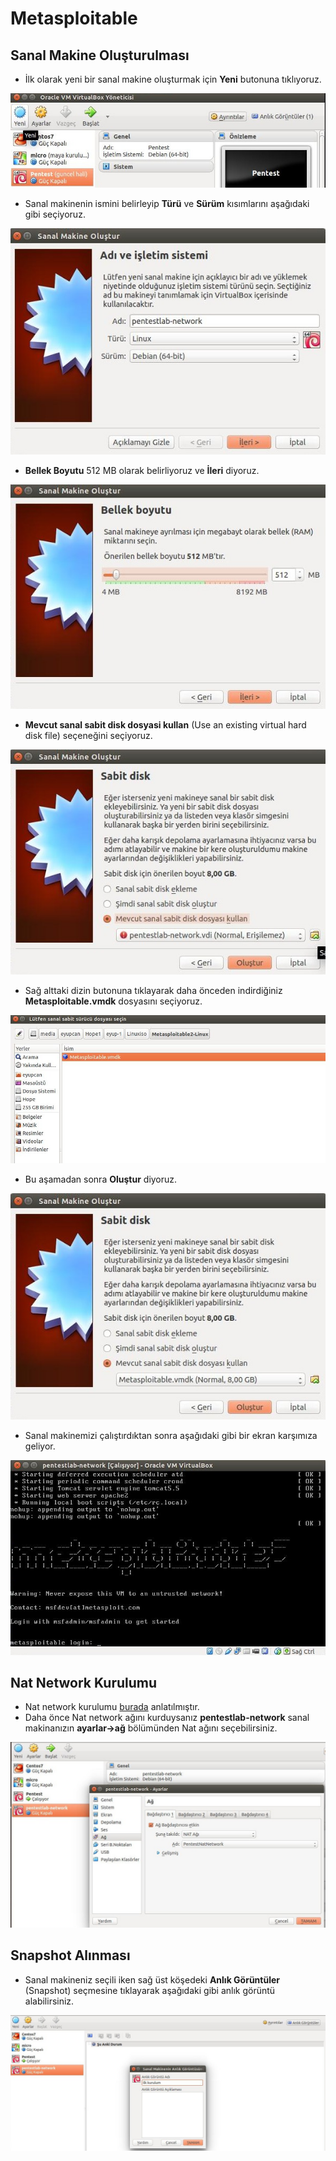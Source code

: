 # Metasploitable

## Sanal Makine Oluşturulması

- İlk olarak yeni bir sanal makine oluşturmak için **Yeni** butonuna tıklıyoruz.

![0](images/Metasploitable/0.jpg)

- Sanal makinenin ismini belirleyip **Türü** ve **Sürüm** kısımlarını aşağıdaki gibi seçiyoruz.

![1](images/Metasploitable/1.jpg)

- **Bellek Boyutu** 512 MB olarak belirliyoruz ve **İleri** diyoruz.

![2](images/Metasploitable/2.jpg)

- **Mevcut sanal sabit disk dosyasi kullan** (Use an existing virtual hard disk file) seçeneğini seçiyoruz.

![3](images/Metasploitable/3.jpg)

- Sağ alttaki dizin butonuna tıklayarak daha önceden indirdiğiniz **Metasploitable.vmdk** dosyasını seçiyoruz.

![4](images/Metasploitable/4.jpg)

- Bu aşamadan sonra **Oluştur** diyoruz.

![5](images/Metasploitable/5.jpg)

- Sanal makinemizi çalıştırdıktan sonra aşağıdaki gibi bir ekran karşımıza geliyor.

![6](images/Metasploitable/7.jpg)

## Nat Network Kurulumu

- Nat network kurulumu [burada][1] anlatılmıştır.
- Daha önce Nat network ağını kurduysanız **pentestlab-network** sanal makinanızın **ayarlar->ağ** bölümünden Nat ağını seçebilirsiniz.

![7](images/Metasploitable/8.jpg)

## Snapshot Alınması

- Sanal makineniz seçili iken sağ üst köşedeki **Anlık Görüntüler** (Snapshot) seçmesine tıklayarak aşağıdaki gibi anlık görüntü alabilirsiniz.

![8](images/Metasploitable/9.jpg)

[1]: kali-linux-kurulumu.md
